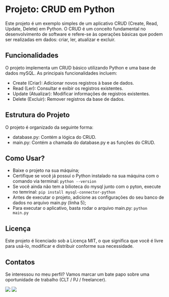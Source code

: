 # Projeto: CRUD em Python

Este projeto é um exemplo simples de um aplicativo CRUD (Create, Read, Update, Delete) em Python. O CRUD é um conceito fundamental no desenvolvimento de software e refere-se às operações básicas que podem ser realizadas em dados: criar, ler, atualizar e excluir.

## Funcionalidades

O projeto implementa um CRUD básico utilizando Python e uma base de dados mySQL. As principais funcionalidades incluem:

- Create (Criar): Adicionar novos registros à base de dados.
- Read (Ler): Consultar e exibir os registros existentes.
- Update (Atualizar): Modificar informações de registros existentes.
- Delete (Excluir): Remover registros da base de dados.

## Estrutura do Projeto

O projeto é organizado da seguinte forma:

- database.py: Contém a lógica do CRUD.
- main.py: Contém a chamada do database.py e as funções do CRUD.

## Como Usar?

- Baixe o projeto na sua máquina;
- Certifique se você já possuí o Python instalado na sua máquina com o comando via terminal: ```python --version```
- Se você ainda não tem a bilioteca do mysql junto com o pyton, execute no temrinal: ```pip install mysql-connector-python```
- Antes de executar o projeto, adicione as configurações do seu banco de dados no arquivo main.py (linha 5);
- Para executar o aplicativo, basta rodar o arquivo main.py: ```python main.py```

## Licença

Este projeto é licenciado sob a Licença MIT, o que significa que você é livre para usá-lo, modificar e distribuir conforme sua necessidade.

## Contatos

Se interessou no meu perfil? Vamos marcar um bate papo sobre uma oportunidade de trabalho (CLT / PJ / freelancer).
<div>
  <a href = "mailto:felipe.s.neves@outlook.com"><img loading="lazy" src="https://img.shields.io/badge/Microsoft_Outlook-0078D4?style=for-the-badge&logo=microsoft-outlook&logoColor=white" target="_blank"></a>
  <a href="https://www.linkedin.com/in/felipe-s-neves-5858aa281/" target="_blank"><img loading="lazy" src="https://img.shields.io/badge/-LinkedIn-%230077B5?style=for-the-badge&logo=linkedin&logoColor=white" target="_blank"></a>   
</div>
